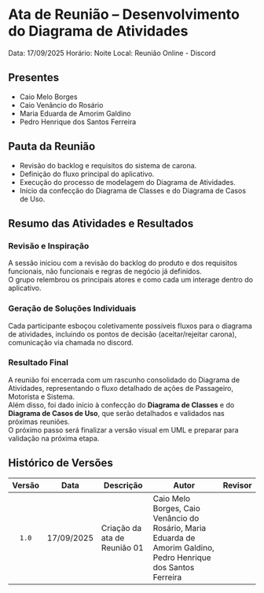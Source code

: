 # Ata de Reunião – Desenvolvimento do Diagrama de Atividades

Data: 17/09/2025 Horário: Noite Local: Reunião Online - Discord

## Presentes
- Caio Melo Borges
- Caio Venâncio do Rosário
- Maria Eduarda de Amorim Galdino
- Pedro Henrique dos Santos Ferreira

## Pauta da Reunião
- Revisão do backlog e requisitos do sistema de carona.
- Definição do fluxo principal do aplicativo. 
- Execução do processo de modelagem do Diagrama de Atividades.
- Início da confecção do Diagrama de Classes e do Diagrama de Casos de Uso.

## Resumo das Atividades e Resultados

### Revisão e Inspiração
A sessão iniciou com a revisão do backlog do produto e dos requisitos funcionais, não funcionais e regras de negócio já definidos.  
O grupo relembrou os principais atores e como cada um interage dentro do aplicativo.

### Geração de Soluções Individuais
Cada participante esboçou coletivamente possíveis fluxos para o diagrama de atividades, incluindo os pontos de decisão (aceitar/rejeitar carona), comunicação via chamada no discord.

### Resultado Final
A reunião foi encerrada com um rascunho consolidado do Diagrama de Atividades, representando o fluxo detalhado de ações de Passageiro, Motorista e Sistema.  
Além disso, foi dado início à confecção do **Diagrama de Classes** e do **Diagrama de Casos de Uso**, que serão detalhados e validados nas próximas reuniões.  
O próximo passo será finalizar a versão visual em UML e preparar para validação na próxima etapa.


## Histórico de Versões

| Versão | Data       | Descrição                             | Autor                                                 | Revisor                                               |
| :----: | ---------- | ---------------------------           | ----------------------------------------------------- | ----------------------------------------------------- |
| `1.0`  | 17/09/2025 | Criação da ata de Reunião 01     |           Caio Melo Borges, Caio Venâncio do Rosário, Maria Eduarda de Amorim Galdino, Pedro Henrique dos Santos Ferreira               |                                                       | 

